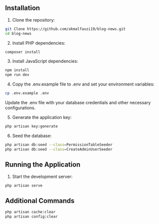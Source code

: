 
## Installation

1. Clone the repository:

```bash
git Clone https://github.com/akmalfauzi19/blog-news.git
cd blog-news
```

2. Install PHP dependencies:

```bash
composer install
```

3. Install JavaScript dependencies:

```bash
npm install
npm run dev
```
4. Copy the .env.example file to .env and set your environment variables:

```bash
cp .env.example .env
```

Update the .env file with your database credentials and other necessary configurations.

5. Generate the application key:

```bash
php artisan key:generate
```

6. Seed the database:

```bash
php artisan db:seed --class=PermissionTableSeeder
php artisan db:seed --class=CreateAdminUserSeeder
```

## Running the Application

1. Start the development server:

```bash
php artisan serve
```


## Additional Commands

```bash
php artisan cache:clear
php artisan config:clear

```
